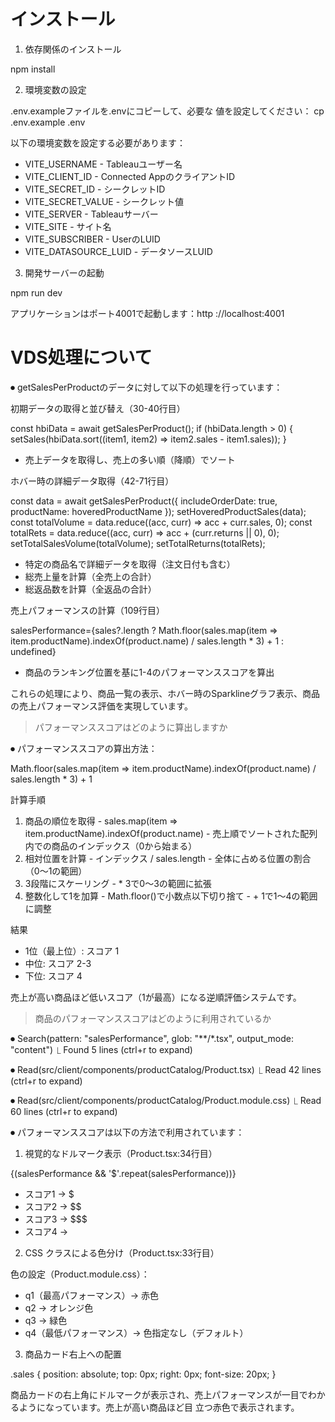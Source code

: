 # インストール
  1. 依存関係のインストール

  npm install

  2. 環境変数の設定

  .env.exampleファイルを.envにコピーして、必要な
  値を設定してください：
  cp .env.example .env

  以下の環境変数を設定する必要があります：
  - VITE_USERNAME - Tableauユーザー名
  - VITE_CLIENT_ID - Connected
  AppのクライアントID
  - VITE_SECRET_ID - シークレットID
  - VITE_SECRET_VALUE - シークレット値
  - VITE_SERVER - Tableauサーバー
  - VITE_SITE - サイト名
  - VITE_SUBSCRIBER - UserのLUID
  - VITE_DATASOURCE_LUID - データソースLUID

  3. 開発サーバーの起動

  npm run dev

  アプリケーションはポート4001で起動します：http
  ://localhost:4001

# VDS処理について
⏺ getSalesPerProductのデータに対して以下の処理を行っています：

  初期データの取得と並び替え（30-40行目）

  const hbiData = await getSalesPerProduct();
  if (hbiData.length > 0) {
    setSales(hbiData.sort((item1, item2) => item2.sales - item1.sales));
  }
  - 売上データを取得し、売上の多い順（降順）でソート

  ホバー時の詳細データ取得（42-71行目）

  const data = await getSalesPerProduct({ includeOrderDate: true, productName: hoveredProductName });
  setHoveredProductSales(data);
  const totalVolume = data.reduce((acc, curr) => acc + curr.sales, 0);
  const totalRets = data.reduce((acc, curr) => acc + (curr.returns || 0), 0);
  setTotalSalesVolume(totalVolume);
  setTotalReturns(totalRets);
  - 特定の商品名で詳細データを取得（注文日付も含む）
  - 総売上量を計算（全売上の合計）
  - 総返品数を計算（全返品の合計）

  売上パフォーマンスの計算（109行目）

  salesPerformance={sales?.length ? Math.floor(sales.map(item => item.productName).indexOf(product.name) /
  sales.length * 3) + 1 : undefined}
  - 商品のランキング位置を基に1-4のパフォーマンススコアを算出

  これらの処理により、商品一覧の表示、ホバー時のSparklineグラフ表示、商品の売上パフォーマンス評価を実現しています。

> パフォーマンススコアはどのように算出しますか

⏺ パフォーマンススコアの算出方法：

  Math.floor(sales.map(item => item.productName).indexOf(product.name) / sales.length * 3) + 1

  計算手順

  1. 商品の順位を取得
    - sales.map(item => item.productName).indexOf(product.name)
    - 売上順でソートされた配列内での商品のインデックス（0から始まる）
  2. 相対位置を計算
    - インデックス / sales.length
    - 全体に占める位置の割合（0〜1の範囲）
  3. 3段階にスケーリング
    - * 3で0〜3の範囲に拡張
  4. 整数化して1を加算
    - Math.floor()で小数点以下切り捨て
    - + 1で1〜4の範囲に調整

  結果

  - 1位（最上位）: スコア 1
  - 中位: スコア 2-3
  - 下位: スコア 4

  売上が高い商品ほど低いスコア（1が最高）になる逆順評価システムです。

> 商品のパフォーマンススコアはどのように利用されているか

⏺ Search(pattern: "salesPerformance", glob: "**/*.tsx", output_mode: "content")
  ⎿  Found 5 lines (ctrl+r to expand)

⏺ Read(src/client/components/productCatalog/Product.tsx)
  ⎿  Read 42 lines (ctrl+r to expand)

⏺ Read(src/client/components/productCatalog/Product.module.css)
  ⎿  Read 60 lines (ctrl+r to expand)

⏺ パフォーマンススコアは以下の方法で利用されています：

  1. 視覚的なドルマーク表示（Product.tsx:34行目）

  {(salesPerformance && '$'.repeat(salesPerformance))}
  - スコア1 → $
  - スコア2 → $$
  - スコア3 → $$$
  - スコア4 → $$$$

  2. CSS クラスによる色分け（Product.tsx:33行目）

  <div className={`${styles.sales} q${salesPerformance}`}>

  色の設定（Product.module.css）：
  - q1（最高パフォーマンス）→ 赤色
  - q2 → オレンジ色
  - q3 → 緑色
  - q4（最低パフォーマンス）→ 色指定なし（デフォルト）

  3. 商品カード右上への配置

  .sales {
    position: absolute;
    top: 0px;
    right: 0px;
    font-size: 20px;
  }

  商品カードの右上角にドルマークが表示され、売上パフォーマンスが一目でわかるようになっています。売上が高い商品ほど目
  立つ赤色で表示されます。